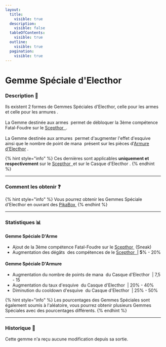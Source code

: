 ```yaml
---
layout:
  title:
    visible: true
  description:
    visible: false
  tableOfContents:
    visible: true
  outline:
    visible: true
  pagination:
    visible: true
---
```


# Gemme Spéciale d'Electhor

### Description 📃

Ils existent 2 formes de Gemmes Spéciales d'Electhor, celle pour les armes <img src="../../.gitbook/assets/toffy_blackgem (1).png" alt="" data-size="line"> et celle pour les armures <img src="../../.gitbook/assets/toffy_greengem (2).png" alt="" data-size="line">.\
\
La Gemme destinée aux armes <img src="../../.gitbook/assets/toffy_blackgem (1).png" alt="" data-size="line"> permet de débloquer la 3ème compétence Fatal-Foudre sur le [Scepthor <img src="../../.gitbook/assets/zapdos_weapon (2).png" alt="" data-size="line"> ](../armes/scepthor.md).\
\
La Gemme destinée aux armures <img src="../../.gitbook/assets/toffy_greengem (2).png" alt="" data-size="line"> permet d'augmenter l'effet d'esquive <img src="../../.gitbook/assets/dodge.png" alt="" data-size="line"> ainsi que le nombre de point de mana <img src="../../.gitbook/assets/mana (2).png" alt="" data-size="line"> présent sur les pièces d'[Armure d'Electhor](../armures/armure-delecthor.md) <img src="../../.gitbook/assets/zapdos_armor.png" alt="" data-size="line">.&#x20;

{% hint style="info" %}
Ces dernières sont applicables **uniquement et respectivement** sur le [Scepthor <img src="../../.gitbook/assets/zapdos_weapon (2).png" alt="" data-size="line"> ](../armes/scepthor.md) et sur  le Casque d'Electhor <img src="../../.gitbook/assets/zapdos_helmet2.png" alt="" data-size="line">.
{% endhint %}

***

### Comment les obtenir ❓

{% hint style="info" %}
Vous pourrez obtenir les Gemmes Spéciale d'Electhor en ouvrant des  [PikaBox ](../../fonctionnement-du-serveur/boxes.md#contenu-des-boxes)<img src="../../.gitbook/assets/image (130).png" alt="" data-size="line">
{% endhint %}

***

### Statistiques 📊

#### Gemme Spéciale D'Arme <img src="../../.gitbook/assets/toffy_blackgem (1).png" alt="" data-size="line">

* Ajout de la 3ème compétence Fatal-Foudre sur le  [Scepthor <img src="../../.gitbook/assets/zapdos_weapon (2).png" alt="" data-size="line">](../armes/scepthor.md) (Sneak) <img src="../../.gitbook/assets/shift (2).png" alt="" data-size="line">
* Augmentation des dégâts <img src="../../.gitbook/assets/physical_damage (1).png" alt="" data-size="line"> des compétences de le  [Scepthor <img src="../../.gitbook/assets/zapdos_weapon (2).png" alt="" data-size="line"> ](../armes/scepthor.md)| **5**% - 20%

#### Gemme Spéciale D'Armure <img src="../../.gitbook/assets/toffy_greengem (2).png" alt="" data-size="line">

* Augmentation du nombre de points de mana <img src="../../.gitbook/assets/mana (2).png" alt="" data-size="line"> du Casque d'Electhor <img src="../../.gitbook/assets/zapdos_helmet2.png" alt="" data-size="line"> | 7,5 - 15
* Augmentation du taux d'esquive <img src="../../.gitbook/assets/dodge.png" alt="" data-size="line"> du Casque d'Electhor <img src="../../.gitbook/assets/zapdos_helmet2.png" alt="" data-size="line"> | 20% - 40%
* Diminution du cooldown d'esquive <img src="../../.gitbook/assets/dodge.png" alt="" data-size="line"> du Casque d'Electhor <img src="../../.gitbook/assets/zapdos_helmet2.png" alt="" data-size="line"> | 25% - 50%

{% hint style="info" %}
Les pourcentages des Gemmes Spéciales sont également soumis à l'aléatoire, vous pourrez obtenir plusieurs Gemmes Spéciales avec des pourcentages différents.
{% endhint %}

***

### Historique 📖

Cette gemme n'a reçu aucune modification depuis sa sortie.
